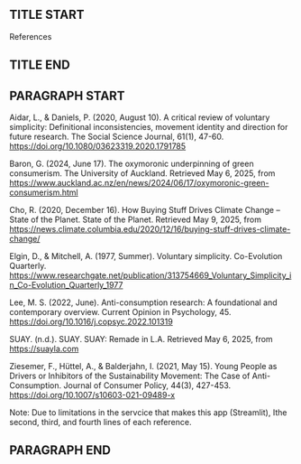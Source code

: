 ## TITLE START ##
References
## TITLE END ##

## PARAGRAPH START ##
Aidar, L., & Daniels, P. (2020, August 10). A critical review of voluntary simplicity:
  Definitional inconsistencies, movement identity and direction for future research. 
  The Social Science Journal, 61(1), 47-60.
  https://doi.org/10.1080/03623319.2020.1791785

Baron, G. (2024, June 17). The oxymoronic underpinning of green consumerism. The
  University of Auckland. Retrieved May 6, 2025, from
  https://www.auckland.ac.nz/en/news/2024/06/17/oxymoronic-green-consumerism.html

Cho, R. (2020, December 16). How Buying Stuff Drives Climate Change – State of the
  Planet. State of the Planet. Retrieved May 9, 2025, from
  https://news.climate.columbia.edu/2020/12/16/buying-stuff-drives-climate-change/

Elgin, D., & Mitchell, A. (1977, Summer). Voluntary simplicity. Co-Evolution Quarterly.
  https://www.researchgate.net/publication/313754669_Voluntary_Simplicity_in_Co-Evolution_Quarterly_1977

Lee, M. S. (2022, June). Anti-consumption research: A foundational and contemporary
  overview. Current Opinion in Psychology, 45.
  https://doi.org/10.1016/j.copsyc.2022.101319

SUAY. (n.d.). SUAY. SUAY: Remade in L.A. Retrieved May 6, 2025, from
  https://suayla.com

Ziesemer, F., Hüttel, A., & Balderjahn, I. (2021, May 15). Young People as Drivers or
  Inhibitors of the Sustainability Movement: The Case of Anti-Consumption.
  Journal of Consumer Policy, 44(3), 427-453.
  https://doi.org/10.1007/s10603-021-09489-x

Note: Due to limitations in the servcice that makes this app (Streamlit), Ithe second, third, and fourth lines of each reference. 
## PARAGRAPH END ##
